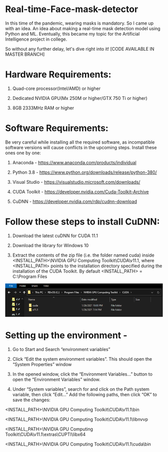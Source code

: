 # Real-time-Face-mask-detector
In this time of the pandemic, wearing masks is mandatory. So I came up with an idea. An idea about making a real-time mask detection model using Python and ML. Eventually, this became my topic for the Artificial Intelligence project in college.

So without any further delay, let's dive right into it! [CODE AVAILABLE IN MASTER BRANCH]

# Hardware Requirements:

1. Quad-core processor(Intel/AMD) or higher

2. Dedicated NVIDIA GPU(Mx 250M or higher/GTX 750 Ti or higher)

3. 8GB 2333MHz RAM or higher

# Software Requirements:

Be very careful while installing all the required software, as incompatible software versions will cause conflicts in the upcoming steps. Install these ones one by one:

1. Anaconda - https://www.anaconda.com/products/individual

2. Python 3.8 - https://www.python.org/downloads/release/python-380/

3. Visual Studio - https://visualstudio.microsoft.com/downloads/

4. CUDA Toolkit - https://developer.nvidia.com/Cuda-Toolkit-Archive

5. CuDNN - https://developer.nvidia.com/rdp/cudnn-download

# Follow these steps to install CuDNN:

1. Download the latest cuDNN for CUDA 11.1

2. Download the library for Windows 10

3. Extract the contents of the zip file (i.e. the folder named cuda) inside <INSTALL_PATH>\NVIDIA GPU Computing Toolkit\CUDA\v11.1\, where <INSTALL_PATH> points to the installation directory specified during the installation of the CUDA Toolkit. By default <INSTALL_PATH> = C:\Program Files

![](fe1.png)

# Setting up the environment -

1. Go to Start and Search “environment variables”

2. Click “Edit the system environment variables”. This should open the “System Properties” window

3. In the opened window, click the “Environment Variables…” button to open the “Environment Variables” window.

4. Under “System variables”, search for and click on the Path system variable, then click “Edit…”
Add the following paths, then click “OK” to save the changes:

<INSTALL_PATH>\NVIDIA GPU Computing Toolkit\CUDA\v11.1\bin

<INSTALL_PATH>\NVIDIA GPU Computing Toolkit\CUDA\v11.1\libnvvp

<INSTALL_PATH>\NVIDIA GPU Computing Toolkit\CUDA\v11.1\extras\CUPTI\libx64

<INSTALL_PATH>\NVIDIA GPU Computing Toolkit\CUDA\v11.1\cuda\bin
